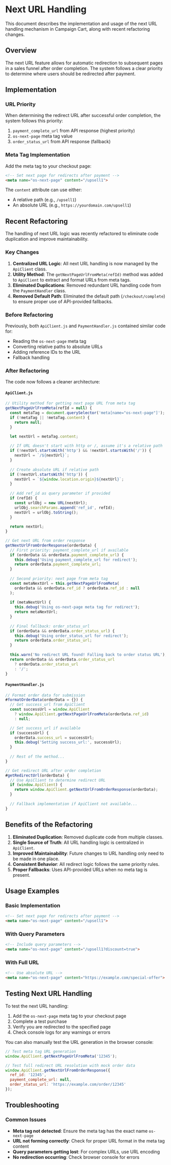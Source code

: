 # Next URL Handling

This document describes the implementation and usage of the next URL handling mechanism in Campaign Cart, along with recent refactoring changes.

## Overview

The next URL feature allows for automatic redirection to subsequent pages in a sales funnel after order completion. The system follows a clear priority to determine where users should be redirected after payment.

## Implementation

### URL Priority

When determining the redirect URL after successful order completion, the system follows this priority:

1. `payment_complete_url` from API response (highest priority)
2. `os-next-page` meta tag value
3. `order_status_url` from API response (fallback)

### Meta Tag Implementation

Add the meta tag to your checkout page:

```html
<!-- Set next page for redirects after payment -->
<meta name="os-next-page" content="/upsell1">
```

The `content` attribute can use either:
- A relative path (e.g., `/upsell1`)
- An absolute URL (e.g., `https://yourdomain.com/upsell1`)

## Recent Refactoring

The handling of next URL logic was recently refactored to eliminate code duplication and improve maintainability.

### Key Changes

1. **Centralized URL Logic**: All next URL handling is now managed by the `ApiClient` class.
2. **Utility Method**: The `getNextPageUrlFromMeta(refId)` method was added to `ApiClient` to extract and format URLs from meta tags.
3. **Eliminated Duplications**: Removed redundant URL handling code from the `PaymentHandler` class.
4. **Removed Default Path**: Eliminated the default path (`/checkout/complete`) to ensure proper use of API-provided fallbacks.

### Before Refactoring

Previously, both `ApiClient.js` and `PaymentHandler.js` contained similar code for:
- Reading the `os-next-page` meta tag
- Converting relative paths to absolute URLs
- Adding reference IDs to the URL
- Fallback handling

### After Refactoring

The code now follows a cleaner architecture:

#### `ApiClient.js`

```javascript
// Utility method for getting next page URL from meta tag
getNextPageUrlFromMeta(refId = null) {
  const metaTag = document.querySelector('meta[name="os-next-page"]');
  if (!metaTag || !metaTag.content) {
    return null;
  }

  let nextUrl = metaTag.content;
  
  // If URL doesn't start with http or /, assume it's a relative path
  if (!nextUrl.startsWith('http') && !nextUrl.startsWith('/')) {
    nextUrl = `/${nextUrl}`;
  }
  
  // Create absolute URL if relative path
  if (!nextUrl.startsWith('http')) {
    nextUrl = `${window.location.origin}${nextUrl}`;
  }
  
  // Add ref_id as query parameter if provided
  if (refId) {
    const urlObj = new URL(nextUrl);
    urlObj.searchParams.append('ref_id', refId);
    nextUrl = urlObj.toString();
  }
  
  return nextUrl;
}

// Get next URL from order response
getNextUrlFromOrderResponse(orderData) {
  // First priority: payment_complete_url if available
  if (orderData && orderData.payment_complete_url) {
    this.debug('Using payment_complete_url for redirect');
    return orderData.payment_complete_url;
  }
  
  // Second priority: next page from meta tag
  const metaNextUrl = this.getNextPageUrlFromMeta(
    orderData && orderData.ref_id ? orderData.ref_id : null
  );
  
  if (metaNextUrl) {
    this.debug('Using os-next-page meta tag for redirect');
    return metaNextUrl;
  }
  
  // Final fallback: order_status_url
  if (orderData && orderData.order_status_url) {
    this.debug('Using order_status_url for redirect');
    return orderData.order_status_url;
  }
  
  this.warn('No redirect URL found! Falling back to order status URL');
  return orderData && orderData.order_status_url 
    ? orderData.order_status_url 
    : '/';
}
```

#### `PaymentHandler.js`

```javascript
// Format order data for submission
#formatOrderData(orderData = {}) {
  // Get success_url from ApiClient
  const successUrl = window.ApiClient 
    ? window.ApiClient.getNextPageUrlFromMeta(orderData.ref_id)
    : null;

  // Set success_url if available
  if (successUrl) {
    orderData.success_url = successUrl;
    this.debug('Setting success_url:', successUrl);
  }
  
  // Rest of the method...
}

// Get redirect URL after order completion
#getRedirectUrl(orderData) {
  // Use ApiClient to determine redirect URL
  if (window.ApiClient) {
    return window.ApiClient.getNextUrlFromOrderResponse(orderData);
  }
  
  // Fallback implementation if ApiClient not available...
}
```

## Benefits of the Refactoring

1. **Eliminated Duplication**: Removed duplicate code from multiple classes.
2. **Single Source of Truth**: All URL handling logic is centralized in `ApiClient`.
3. **Improved Maintainability**: Future changes to URL handling only need to be made in one place.
4. **Consistent Behavior**: All redirect logic follows the same priority rules.
5. **Proper Fallbacks**: Uses API-provided URLs when no meta tag is present.

## Usage Examples

### Basic Implementation

```html
<!-- Set next page for redirects after payment -->
<meta name="os-next-page" content="/upsell1">
```

### With Query Parameters

```html
<!-- Include query parameters -->
<meta name="os-next-page" content="/upsell1?discount=true">
```

### With Full URL

```html
<!-- Use absolute URL -->
<meta name="os-next-page" content="https://example.com/special-offer">
```

## Testing Next URL Handling

To test the next URL handling:

1. Add the `os-next-page` meta tag to your checkout page
2. Complete a test purchase
3. Verify you are redirected to the specified page
4. Check console logs for any warnings or errors

You can also manually test the URL generation in the browser console:

```javascript
// Test meta tag URL generation
window.ApiClient.getNextPageUrlFromMeta('12345');

// Test full redirect URL resolution with mock order data
window.ApiClient.getNextUrlFromOrderResponse({
  ref_id: '12345',
  payment_complete_url: null,
  order_status_url: 'https://example.com/order/12345'
});
```

## Troubleshooting

### Common Issues

- **Meta tag not detected**: Ensure the meta tag has the exact name `os-next-page`
- **URL not forming correctly**: Check for proper URL format in the meta tag content
- **Query parameters getting lost**: For complex URLs, use URL encoding
- **No redirection occurring**: Check browser console for errors 